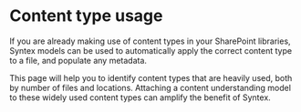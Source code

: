 # Content type usage

If you are already making use of content types in your SharePoint libraries, Syntex models can be used to automatically
apply the correct content type to a file, and populate any metadata.

This page will help you to identify content types that are heavily used, both by number of files and locations. Attaching a content understanding model to these widely used content types can amplify the benefit of Syntex.
